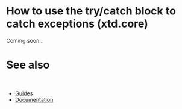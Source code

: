# How to use the try/catch block to catch exceptions (xtd.core)

Coming soon...

# See also
​
* [Guides](/docs/documentation/Guides)
* [Documentation](/docs/documentation)

[//]: # (https://learn.microsoft.com/en-us/dotnet/standard/exceptions/how-to-use-the-try-catch-block-to-catch-exceptions)
